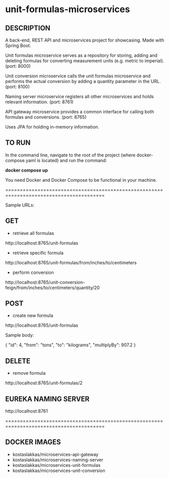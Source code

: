 # unit-formulas-microservices


## DESCRIPTION

A back-end, REST API and microservices project for showcasing. Made with Spring Boot.

Unit formulas microservice serves as a repository for storing, adding and deleting formulas for converting measurement units (e.g. metric to imperial). (port: 8000)

Unit conversion microservice calls the unit formulas microservice and performs the actual conversion by adding a quantity parameter in the URL. (port: 8100)

Naming server microservice registers all other microservices and holds relevant information. (port: 8761)

API gateway microservice provides a common interface for calling both formulas and conversions. (port: 8765)

Uses JPA for holding in-memory information.


## TO RUN

In the command line, navigate to the root of the project (where docker-compose.yaml is located) and run the command:

**docker compose up**

You need Docker and Docker Compose to be functional in your machine.

========================================================================================

Sample URLs:

## GET

+ retrieve all formulas

http://localhost:8765/unit-formulas

+ retrieve specific formula

http://localhost:8765/unit-formulas/from/inches/to/centimeters

+ perform conversion

http://localhost:8765/unit-conversion-feign/from/inches/to/centimeters/quantity/20


## POST

+ create new formula

http://localhost:8765/unit-formulas

Sample body:

{
"id": 4,
"from": "tons",
"to": "kilograms",
"multiplyBy": 907.2
}


## DELETE

+ remove formula

http://localhost:8765/unit-formulas/2


## EUREKA NAMING SERVER

http://localhost:8761

========================================================================================

## DOCKER IMAGES

+ kostaslakkas/microservices-api-gateway
+ kostaslakkas/microservices-naming-server
+ kostaslakkas/microservices-unit-formulas
+ kostaslakkas/microservices-unit-conversion
